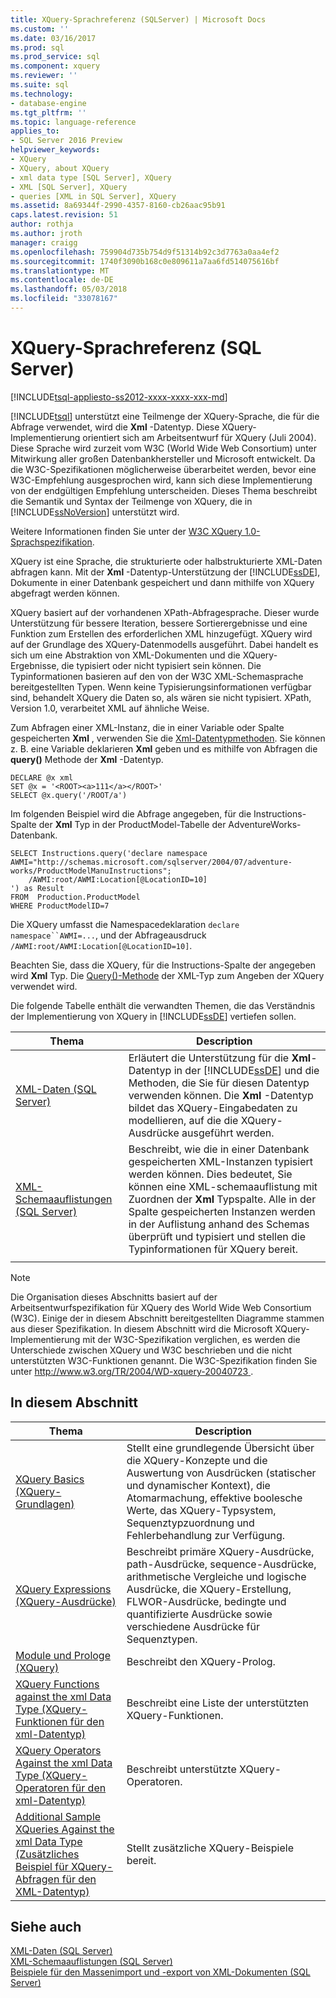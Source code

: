 ```yaml
---
title: XQuery-Sprachreferenz (SQLServer) | Microsoft Docs
ms.custom: ''
ms.date: 03/16/2017
ms.prod: sql
ms.prod_service: sql
ms.component: xquery
ms.reviewer: ''
ms.suite: sql
ms.technology:
- database-engine
ms.tgt_pltfrm: ''
ms.topic: language-reference
applies_to:
- SQL Server 2016 Preview
helpviewer_keywords:
- XQuery
- XQuery, about XQuery
- xml data type [SQL Server], XQuery
- XML [SQL Server], XQuery
- queries [XML in SQL Server], XQuery
ms.assetid: 8a69344f-2990-4357-8160-cb26aac95b91
caps.latest.revision: 51
author: rothja
ms.author: jroth
manager: craigg
ms.openlocfilehash: 759904d735b754d9f51314b92c3d7763a0aa4ef2
ms.sourcegitcommit: 1740f3090b168c0e809611a7aa6fd514075616bf
ms.translationtype: MT
ms.contentlocale: de-DE
ms.lasthandoff: 05/03/2018
ms.locfileid: "33078167"
---
```

# <a name="xquery-language-reference-sql-server"></a>XQuery-Sprachreferenz (SQL Server)
[!INCLUDE[tsql-appliesto-ss2012-xxxx-xxxx-xxx-md](../includes/tsql-appliesto-ss2012-xxxx-xxxx-xxx-md.md)]

  [!INCLUDE[tsql](../includes/tsql-md.md)] unterstützt eine Teilmenge der XQuery-Sprache, die für die Abfrage verwendet, wird die **Xml** -Datentyp. Diese XQuery-Implementierung orientiert sich am Arbeitsentwurf für XQuery (Juli 2004). Diese Sprache wird zurzeit vom W3C (World Wide Web Consortium) unter Mitwirkung aller großen Datenbankhersteller und Microsoft entwickelt. Da die W3C-Spezifikationen möglicherweise überarbeitet werden, bevor eine W3C-Empfehlung ausgesprochen wird, kann sich diese Implementierung von der endgültigen Empfehlung unterscheiden. Dieses Thema beschreibt die Semantik und Syntax der Teilmenge von XQuery, die in [!INCLUDE[ssNoVersion](../includes/ssnoversion-md.md)] unterstützt wird.  
  
 Weitere Informationen finden Sie unter der [W3C XQuery 1.0-Sprachspezifikation](http://go.microsoft.com/fwlink/?LinkId=48846).  
  
 XQuery ist eine Sprache, die strukturierte oder halbstrukturierte XML-Daten abfragen kann. Mit der **Xml** -Datentyp-Unterstützung der [!INCLUDE[ssDE](../includes/ssde-md.md)], Dokumente in einer Datenbank gespeichert und dann mithilfe von XQuery abgefragt werden können.  
  
 XQuery basiert auf der vorhandenen XPath-Abfragesprache. Dieser wurde Unterstützung für bessere Iteration, bessere Sortierergebnisse und eine Funktion zum Erstellen des erforderlichen XML hinzugefügt. XQuery wird auf der Grundlage des XQuery-Datenmodells ausgeführt. Dabei handelt es sich um eine Abstraktion von XML-Dokumenten und die XQuery-Ergebnisse, die typisiert oder nicht typisiert sein können. Die Typinformationen basieren auf den von der W3C XML-Schemasprache bereitgestellten Typen. Wenn keine Typisierungsinformationen verfügbar sind, behandelt XQuery die Daten so, als wären sie nicht typisiert. XPath, Version 1.0, verarbeitet XML auf ähnliche Weise.  
  
 Zum Abfragen einer XML-Instanz, die in einer Variable oder Spalte gespeicherten **Xml** , verwenden Sie die [Xml-Datentypmethoden](../t-sql/xml/xml-data-type-methods.md). Sie können z. B. eine Variable deklarieren **Xml** geben und es mithilfe von Abfragen die **query()** Methode der **Xml** -Datentyp.  
  
```  
DECLARE @x xml  
SET @x = '<ROOT><a>111</a></ROOT>'  
SELECT @x.query('/ROOT/a')  
```  
  
 Im folgenden Beispiel wird die Abfrage angegeben, für die Instructions-Spalte der **Xml** Typ in der ProductModel-Tabelle der AdventureWorks-Datenbank.  
  
```  
SELECT Instructions.query('declare namespace AWMI="http://schemas.microsoft.com/sqlserver/2004/07/adventure-works/ProductModelManuInstructions";           
    /AWMI:root/AWMI:Location[@LocationID=10]  
') as Result   
FROM  Production.ProductModel  
WHERE ProductModelID=7  
```  
  
 Die XQuery umfasst die Namespacedeklaration `declare namespace``AWMI=...`, und der Abfrageausdruck `/AWMI:root/AWMI:Location[@LocationID=10]`.  
  
 Beachten Sie, dass die XQuery, für die Instructions-Spalte der angegeben wird **Xml** Typ. Die [Query()-Methode](../t-sql/xml/query-method-xml-data-type.md) der XML-Typ zum Angeben der XQuery verwendet wird.  
  
 Die folgende Tabelle enthält die verwandten Themen, die das Verständnis der Implementierung von XQuery in [!INCLUDE[ssDE](../includes/ssde-md.md)] vertiefen sollen.  
  
|Thema|Description|  
|-----------|-----------------|  
|[XML-Daten &#40;SQL Server&#41;](../relational-databases/xml/xml-data-sql-server.md)|Erläutert die Unterstützung für die **Xml**-Datentyp in der [!INCLUDE[ssDE](../includes/ssde-md.md)] und die Methoden, die Sie für diesen Datentyp verwenden können. Die **Xml** -Datentyp bildet das XQuery-Eingabedaten zu modellieren, auf die die XQuery-Ausdrücke ausgeführt werden.|  
|[XML-Schemaauflistungen &#40;SQL Server&#41;](../relational-databases/xml/xml-schema-collections-sql-server.md)|Beschreibt, wie die in einer Datenbank gespeicherten XML-Instanzen typisiert werden können. Dies bedeutet, Sie können eine XML-schemaauflistung mit Zuordnen der **Xml** Typspalte. Alle in der Spalte gespeicherten Instanzen werden in der Auflistung anhand des Schemas überprüft und typisiert und stellen die Typinformationen für XQuery bereit.|  
|||  
  
> [!NOTE]  
>  Die Organisation dieses Abschnitts basiert auf der Arbeitsentwurfspezifikation für XQuery des World Wide Web Consortium (W3C). Einige der in diesem Abschnitt bereitgestellten Diagramme stammen aus dieser Spezifikation. In diesem Abschnitt wird die Microsoft XQuery-Implementierung mit der W3C-Spezifikation verglichen, es werden die Unterschiede zwischen XQuery und W3C beschrieben und die nicht unterstützten W3C-Funktionen genannt. Die W3C-Spezifikation finden Sie unter [ http://www.w3.org/TR/2004/WD-xquery-20040723 ](http://go.microsoft.com/fwlink/?LinkId=48846).  
  
## <a name="in-this-section"></a>In diesem Abschnitt  
  
|Thema|Description|  
|-----------|-----------------|  
|[XQuery Basics (XQuery-Grundlagen)](../xquery/xquery-basics.md)|Stellt eine grundlegende Übersicht über die XQuery-Konzepte und die Auswertung von Ausdrücken (statischer und dynamischer Kontext), die Atomarmachung, effektive boolesche Werte, das XQuery-Typsystem, Sequenztypzuordnung und Fehlerbehandlung zur Verfügung.|  
|[XQuery Expressions (XQuery-Ausdrücke)](../xquery/xquery-expressions.md)|Beschreibt primäre XQuery-Ausdrücke, path-Ausdrücke, sequence-Ausdrücke, arithmetische Vergleiche und logische Ausdrücke, die XQuery-Erstellung, FLWOR-Ausdrücke, bedingte und quantifizierte Ausdrücke sowie verschiedene Ausdrücke für Sequenztypen.|  
|[Module und Prologe &#40;XQuery&#41;](../xquery/modules-and-prologs-xquery.md)|Beschreibt den XQuery-Prolog.|  
|[XQuery Functions against the xml Data Type (XQuery-Funktionen für den xml-Datentyp)](../xquery/xquery-functions-against-the-xml-data-type.md)|Beschreibt eine Liste der unterstützten XQuery-Funktionen.|  
|[XQuery Operators Against the xml Data Type (XQuery-Operatoren für den xml-Datentyp)](../xquery/xquery-operators-against-the-xml-data-type.md)|Beschreibt unterstützte XQuery-Operatoren.|  
|[Additional Sample XQueries Against the xml Data Type (Zusätzliches Beispiel für XQuery-Abfragen für den XML-Datentyp)](../xquery/additional-sample-xqueries-against-the-xml-data-type.md)|Stellt zusätzliche XQuery-Beispiele bereit.|  
  
## <a name="see-also"></a>Siehe auch  
 [XML-Daten &#40;SQL Server&#41;](../relational-databases/xml/xml-data-sql-server.md)   
 [XML-Schemaauflistungen &#40;SQL Server&#41;](../relational-databases/xml/xml-schema-collections-sql-server.md)   
 [Beispiele für den Massenimport und -export von XML-Dokumenten &#40;SQL Server&#41;](../relational-databases/import-export/examples-of-bulk-import-and-export-of-xml-documents-sql-server.md)  
  
  
